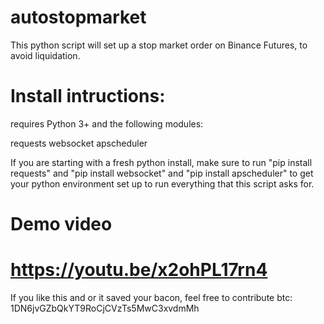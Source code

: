 # autostopmarket
This python script will set up a stop market order on Binance Futures, to avoid liquidation.

# Install intructions:

requires Python 3+ and the following modules:

requests
websocket
apscheduler

If you are starting with a fresh python install, make sure to run "pip install requests" and "pip install websocket" and "pip install apscheduler" to get your python environment set up to run everything that this script asks for.


# Demo video
https://youtu.be/x2ohPL17rn4
=======

If you like this and or it saved your bacon, feel free to contribute
btc: 1DN6jvGZbQkYT9RoCjCVzTs5MwC3xvdmMh

